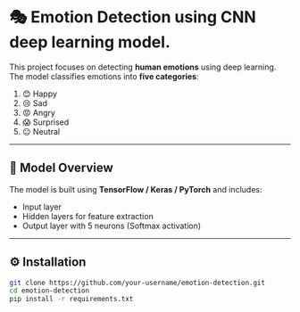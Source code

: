 # 🎭 Emotion Detection using CNN deep learning model.

This project focuses on detecting **human emotions** using deep learning.  
The model classifies emotions into **five categories**:

1. 😊 Happy  
2. 😢 Sad  
3. 😡 Angry  
4. 😱 Surprised  
5. 😐 Neutral  

---

## 🧠 Model Overview

The model is built using **TensorFlow / Keras / PyTorch** and includes:  
- Input layer  
- Hidden layers for feature extraction  
- Output layer with 5 neurons (Softmax activation)  

---

## ⚙️ Installation

```bash
git clone https://github.com/your-username/emotion-detection.git
cd emotion-detection
pip install -r requirements.txt
